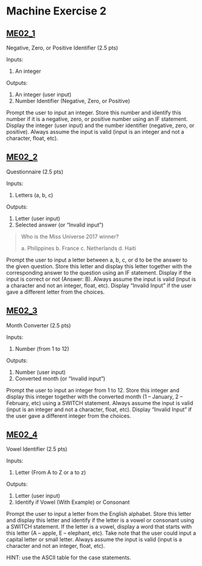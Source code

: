 # Machine Exercise 2

## [ME02_1](me02_1.c)
Negative, Zero, or Positive Identifier (2.5 pts)

Inputs:

1. An integer

Outputs:

1. An integer (user input)
2. Number Identifier (Negative, Zero, or Positive)

Prompt the user to input an integer. Store this number and identify this number if it is a negative, zero, or positive number using an IF statement. Display the integer (user input) and the number identifier (negative, zero, or positive). Always assume the input is valid (input is an integer and not a character, float, etc).

## [ME02_2](me02_2.c)
Questionnaire (2.5 pts)

Inputs:

1. Letters (a, b, c)

Outputs:

1. Letter (user input)
2. Selected answer (or “Invalid input”)

>Who is the Miss Universe 2017 winner?
>
>	a. Philippines
>	b. France
>	c. Netherlands
>	d. Haiti

Prompt the user to input a letter between a, b, c, or d to be the answer to the given question. Store this letter and display this letter together with the corresponding answer to the question using an IF statement. Display if the input is correct or not (Answer: B). Always assume the input is valid (input is a character and not an integer, float, etc). Display “Invalid Input” if the user gave a different letter from the choices.

## [ME02_3](me02_3.c)
Month Converter (2.5 pts)

Inputs:

1. Number (from 1 to 12)

Outputs:

1. Number (user input)
2. Converted month (or “Invalid input”)

Prompt the user to input an integer from 1 to 12. Store this integer and display this integer together with the converted month (1 – January, 2 – February, etc) using a SWITCH statement. Always assume the input is valid (input is an integer and not a character, float, etc). Display “Invalid Input” if the user gave a different integer from the choices.

## [ME02_4](me02_4.c)
Vowel Identifier (2.5 pts)

Inputs:

1. Letter (From A to Z or a to z)

Outputs:

1. Letter (user input)
2. Identify if Vowel (With Example) or Consonant

Prompt the user to input a letter from the English alphabet. Store this letter and display this letter and identify if the letter is a vowel or consonant using a SWITCH statement. If the letter is a vowel, display a word that starts with this letter (A – apple, E – elephant, etc). Take note that the user could input a capital letter or small letter. Always assume the input is valid (input is a character and not an integer, float, etc).

HINT: use the ASCII table for the case statements.
